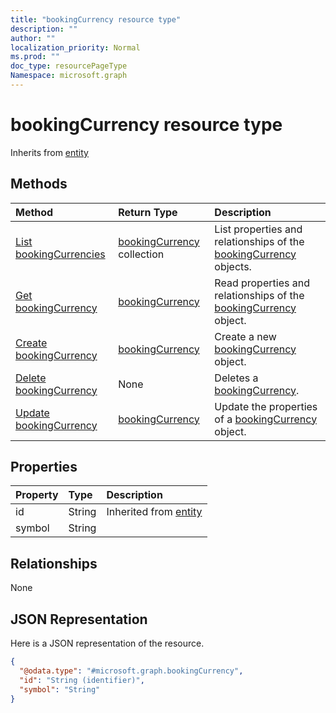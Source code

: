 ```yaml
---
title: "bookingCurrency resource type"
description: ""
author: ""
localization_priority: Normal
ms.prod: ""
doc_type: resourcePageType
Namespace: microsoft.graph
---
```



# bookingCurrency resource type




Inherits from [entity](../resources/entity.md)

## Methods
|Method|Return Type|Description|
|:---|:---|:---|
|[List bookingCurrencies](../api/bookingcurrency-list.md)|[bookingCurrency](../resources/bookingCurrency.md) collection|List properties and relationships of the [bookingCurrency](../resources/bookingcurrency.md) objects.|
|[Get bookingCurrency](../api/bookingcurrency-get.md)|[bookingCurrency](../resources/bookingCurrency.md)|Read properties and relationships of the [bookingCurrency](../resources/bookingcurrency.md) object.|
|[Create bookingCurrency](../api/bookingcurrency-post-bookingcurrencies.md)|[bookingCurrency](../resources/bookingCurrency.md)|Create a new [bookingCurrency](../resources/bookingcurrency.md) object.|
|[Delete bookingCurrency](../api/bookingcurrency-delete.md)|None|Deletes a [bookingCurrency](../resources/bookingcurrency.md).|
|[Update bookingCurrency](../api/bookingcurrency-update.md)|[bookingCurrency](../resources/bookingCurrency.md)|Update the properties of a [bookingCurrency](../resources/bookingcurrency.md) object.|

## Properties
|Property|Type|Description|
|:---|:---|:---|
|id|String| Inherited from [entity](../resources/entity.md)|
|symbol|String||

## Relationships
None

## JSON Representation
Here is a JSON representation of the resource.
<!-- {
  "blockType": "resource",
  "keyProperty": "id",
  "@odata.type": "microsoft.graph.bookingCurrency",
  "baseType": "microsoft.graph.entity",
  "openType": false
}
-->
``` json
{
  "@odata.type": "#microsoft.graph.bookingCurrency",
  "id": "String (identifier)",
  "symbol": "String"
}
```

